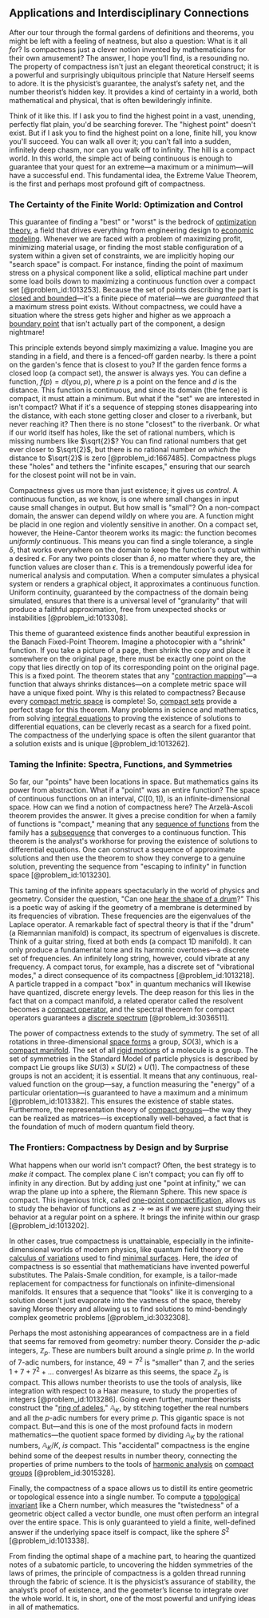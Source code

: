 ## Applications and Interdisciplinary Connections

After our tour through the formal gardens of definitions and theorems, you might be left with a feeling of neatness, but also a question: What is it all *for*? Is compactness just a clever notion invented by mathematicians for their own amusement? The answer, I hope you’ll find, is a resounding no. The property of compactness isn't just an elegant theoretical construct; it is a powerful and surprisingly ubiquitous principle that Nature Herself seems to adore. It is the physicist’s guarantee, the analyst’s safety net, and the number theorist’s hidden key. It provides a kind of certainty in a world, both mathematical and physical, that is often bewilderingly infinite.

Think of it like this. If I ask you to find the highest point in a vast, unending, perfectly flat plain, you'd be searching forever. The "highest point" doesn't exist. But if I ask you to find the highest point on a lone, finite hill, you know you'll succeed. You can walk all over it; you can’t fall into a sudden, infinitely deep chasm, nor can you walk off to infinity. The hill is a compact world. In this world, the simple act of being continuous is enough to guarantee that your quest for an extreme—a maximum or a minimum—will have a successful end. This fundamental idea, the Extreme Value Theorem, is the first and perhaps most profound gift of compactness.

### The Certainty of the Finite World: Optimization and Control

This guarantee of finding a "best" or "worst" is the bedrock of [optimization theory](@article_id:144145), a field that drives everything from engineering design to [economic modeling](@article_id:143557). Whenever we are faced with a problem of maximizing profit, minimizing material usage, or finding the most stable configuration of a system within a given set of constraints, we are implicitly hoping our "search space" is compact. For instance, finding the point of maximum stress on a physical component like a solid, elliptical machine part under some load boils down to maximizing a continuous function over a compact set [@problem_id:1013253]. Because the set of points describing the part is [closed and bounded](@article_id:140304)—it's a finite piece of material—we are *guaranteed* that a maximum stress point exists. Without compactness, we could have a situation where the stress gets higher and higher as we approach a [boundary point](@article_id:152027) that isn't actually part of the component, a design nightmare!

This principle extends beyond simply maximizing a value. Imagine you are standing in a field, and there is a fenced-off garden nearby. Is there a point on the garden's fence that is closest to you? If the garden fence forms a closed loop (a compact set), the answer is always yes. You can define a function, $f(p) = d(\text{you}, p)$, where $p$ is a point on the fence and $d$ is the distance. This function is continuous, and since its domain (the fence) is compact, it must attain a minimum. But what if the "set" we are interested in isn't compact? What if it's a sequence of stepping stones disappearing into the distance, with each stone getting closer and closer to a riverbank, but never reaching it? Then there is no stone "closest" to the riverbank. Or what if our world itself has holes, like the set of rational numbers, which is missing numbers like $\sqrt{2}$? You can find rational numbers that get ever closer to $\sqrt{2}$, but there is no rational number *on which* the distance to $\sqrt{2}$ is zero [@problem_id:1667485]. Compactness plugs these "holes" and tethers the "infinite escapes," ensuring that our search for the closest point will not be in vain.

Compactness gives us more than just existence; it gives us *control*. A continuous function, as we know, is one where small changes in input cause small changes in output. But how small is "small"? On a non-compact domain, the answer can depend wildly on where you are. A function might be placid in one region and violently sensitive in another. On a compact set, however, the Heine-Cantor theorem works its magic: the function becomes *uniformly* continuous. This means you can find a single tolerance, a single $\delta$, that works everywhere on the domain to keep the function's output within a desired $\epsilon$. For any two points closer than $\delta$, no matter where they are, the function values are closer than $\epsilon$. This is a tremendously powerful idea for numerical analysis and computation. When a computer simulates a physical system or renders a graphical object, it approximates a continuous function. Uniform continuity, guaranteed by the compactness of the domain being simulated, ensures that there is a universal level of "granularity" that will produce a faithful approximation, free from unexpected shocks or instabilities [@problem_id:1013308].

This theme of guaranteed existence finds another beautiful expression in the Banach Fixed-Point Theorem. Imagine a photocopier with a "shrink" function. If you take a picture of a page, then shrink the copy and place it somewhere on the original page, there must be exactly one point on the copy that lies directly on top of its corresponding point on the original page. This is a fixed point. The theorem states that any "[contraction mapping](@article_id:139495)"—a function that always shrinks distances—on a complete metric space will have a unique fixed point. Why is this related to compactness? Because every [compact metric space](@article_id:156107) is complete! So, [compact sets](@article_id:147081) provide a perfect stage for this theorem. Many problems in science and mathematics, from solving [integral equations](@article_id:138149) to proving the existence of solutions to differential equations, can be cleverly recast as a search for a fixed point. The compactness of the underlying space is often the silent guarantor that a solution exists and is unique [@problem_id:1013262].

### Taming the Infinite: Spectra, Functions, and Symmetries

So far, our "points" have been locations in space. But mathematics gains its power from abstraction. What if a "point" was an entire function? The space of continuous functions on an interval, $C([0,1])$, is an infinite-dimensional space. How can we find a notion of compactness here? The Arzelà-Ascoli theorem provides the answer. It gives a precise condition for when a family of functions is "compact," meaning that any [sequence of functions](@article_id:144381) from the family has a [subsequence](@article_id:139896) that converges to a continuous function. This theorem is the analyst's workhorse for proving the existence of solutions to differential equations. One can construct a sequence of approximate solutions and then use the theorem to show they converge to a genuine solution, preventing the sequence from "escaping to infinity" in function space [@problem_id:1013230].

This taming of the infinite appears spectacularly in the world of physics and geometry. Consider the question, "Can one [hear the shape of a drum](@article_id:186739)?" This is a poetic way of asking if the geometry of a membrane is determined by its frequencies of vibration. These frequencies are the eigenvalues of the Laplace operator. A remarkable fact of spectral theory is that if the "drum" (a Riemannian manifold) is compact, its spectrum of eigenvalues is discrete. Think of a guitar string, fixed at both ends (a compact 1D manifold). It can only produce a fundamental tone and its harmonic overtones—a discrete set of frequencies. An infinitely long string, however, could vibrate at any frequency. A compact torus, for example, has a discrete set of "vibrational modes," a direct consequence of its compactness [@problem_id:1013218]. A particle trapped in a compact "box" in quantum mechanics will likewise have quantized, discrete energy levels. The deep reason for this lies in the fact that on a compact manifold, a related operator called the resolvent becomes a [compact operator](@article_id:157730), and the spectral theorem for compact operators guarantees a [discrete spectrum](@article_id:150476) [@problem_id:3036511].

The power of compactness extends to the study of symmetry. The set of all rotations in three-dimensional [space forms](@article_id:185651) a group, $SO(3)$, which is a [compact manifold](@article_id:158310). The set of all [rigid motions](@article_id:170029) of a molecule is a group. The set of symmetries in the Standard Model of particle physics is described by compact Lie groups like $SU(3) \times SU(2) \times U(1)$. The compactness of these groups is not an accident; it is essential. It means that any continuous, real-valued function on the group—say, a function measuring the "energy" of a particular orientation—is guaranteed to have a maximum and a minimum [@problem_id:1013382]. This ensures the existence of stable states. Furthermore, the representation theory of [compact groups](@article_id:145793)—the way they can be realized as matrices—is exceptionally well-behaved, a fact that is the foundation of much of modern quantum field theory.

### The Frontiers: Compactness by Design and by Surprise

What happens when our world isn't compact? Often, the best strategy is to *make it* compact. The complex plane $\mathbb{C}$ isn't compact; you can fly off to infinity in any direction. But by adding just one "point at infinity," we can wrap the plane up into a sphere, the Riemann Sphere. This new space *is* compact. This ingenious trick, called [one-point compactification](@article_id:153292), allows us to study the behavior of functions as $z \to \infty$ as if we were just studying their behavior at a regular point on a sphere. It brings the infinite within our grasp [@problem_id:1013202].

In other cases, true compactness is unattainable, especially in the infinite-dimensional worlds of modern physics, like quantum field theory or the [calculus of variations](@article_id:141740) used to find [minimal surfaces](@article_id:157238). Here, the *idea* of compactness is so essential that mathematicians have invented powerful substitutes. The Palais-Smale condition, for example, is a tailor-made replacement for compactness for functionals on infinite-dimensional manifolds. It ensures that a sequence that "looks" like it is converging to a solution doesn't just evaporate into the vastness of the space, thereby saving Morse theory and allowing us to find solutions to mind-bendingly complex geometric problems [@problem_id:3032308].

Perhaps the most astonishing appearances of compactness are in a field that seems far removed from geometry: number theory. Consider the $p$-adic integers, $\mathbb{Z}_p$. These are numbers built around a single prime $p$. In the world of 7-adic numbers, for instance, $49 = 7^2$ is "smaller" than $7$, and the series $1+7+7^2+...$ converges! As bizarre as this seems, the space $\mathbb{Z}_p$ is compact. This allows number theorists to use the tools of analysis, like integration with respect to a Haar measure, to study the properties of integers [@problem_id:1013286]. Going even further, number theorists construct the "[ring of adeles](@article_id:185258)," $\mathbb{A}_K$, by stitching together the real numbers and all the $p$-adic numbers for every prime $p$. This gigantic space is not compact. But—and this is one of the most profound facts in modern mathematics—the quotient space formed by dividing $\mathbb{A}_K$ by the rational numbers, $\mathbb{A}_K/K$, *is* compact. This "accidental" compactness is the engine behind some of the deepest results in number theory, connecting the properties of prime numbers to the tools of [harmonic analysis](@article_id:198274) on [compact groups](@article_id:145793) [@problem_id:3015328].

Finally, the compactness of a space allows us to distill its entire geometric or topological essence into a single number. To compute a [topological invariant](@article_id:141534) like a Chern number, which measures the "twistedness" of a geometric object called a vector bundle, one must often perform an integral over the entire space. This is only guaranteed to yield a finite, well-defined answer if the underlying space itself is compact, like the sphere $S^2$ [@problem_id:1013338].

From finding the optimal shape of a machine part, to hearing the quantized notes of a subatomic particle, to uncovering the hidden symmetries of the laws of primes, the principle of compactness is a golden thread running through the fabric of science. It is the physicist’s assurance of stability, the analyst’s proof of existence, and the geometer’s license to integrate over the whole world. It is, in short, one of the most powerful and unifying ideas in all of mathematics.